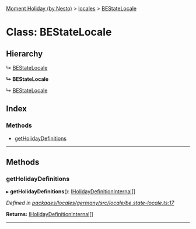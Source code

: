 [Moment Holiday (by Nesto)](../README.md) > [locales](../modules/locales.md) > [BEStateLocale](../classes/locales.bestatelocale.md)

# Class: BEStateLocale

## Hierarchy

↳  [BEStateLocale](locales.bestatelocale.md)

**↳ BEStateLocale**

↳  [BEStateLocale](locales.bestatelocale.md)

## Index

### Methods

* [getHolidayDefinitions](locales.bestatelocale.md#getholidaydefinitions)

---

## Methods

<a id="getholidaydefinitions"></a>

###  getHolidayDefinitions

▸ **getHolidayDefinitions**(): [IHolidayDefinitionInternal](../interfaces/_node_modules__nesto_software_moment_holiday_core_src_holiday_definition_interface_.iholidaydefinitioninternal.md)[]

*Defined in [packages/locales/germany/src/locale/be.state-locale.ts:17](https://github.com/nesto-software/moment-holiday/blob/72ce1a6/packages/locales/germany/src/locale/be.state-locale.ts#L17)*

**Returns:** [IHolidayDefinitionInternal](../interfaces/_node_modules__nesto_software_moment_holiday_core_src_holiday_definition_interface_.iholidaydefinitioninternal.md)[]

___

